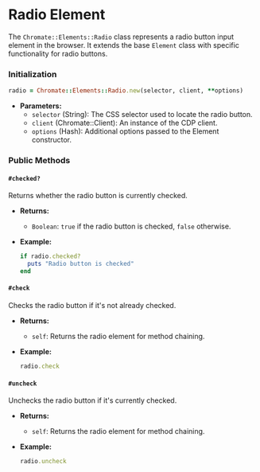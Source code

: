 # Radio Element

The `Chromate::Elements::Radio` class represents a radio button input element in the browser. It extends the base `Element` class with specific functionality for radio buttons.

### Initialization

```ruby
radio = Chromate::Elements::Radio.new(selector, client, **options)
```

- **Parameters:**
  - `selector` (String): The CSS selector used to locate the radio button.
  - `client` (Chromate::Client): An instance of the CDP client.
  - `options` (Hash): Additional options passed to the Element constructor.

### Public Methods

#### `#checked?`

Returns whether the radio button is currently checked.

- **Returns:**
  - `Boolean`: `true` if the radio button is checked, `false` otherwise.

- **Example:**
  ```ruby
  if radio.checked?
    puts "Radio button is checked"
  end
  ```

#### `#check`

Checks the radio button if it's not already checked.

- **Returns:**
  - `self`: Returns the radio element for method chaining.

- **Example:**
  ```ruby
  radio.check
  ```

#### `#uncheck`

Unchecks the radio button if it's currently checked.

- **Returns:**
  - `self`: Returns the radio element for method chaining.

- **Example:**
  ```ruby
  radio.uncheck
  ```
